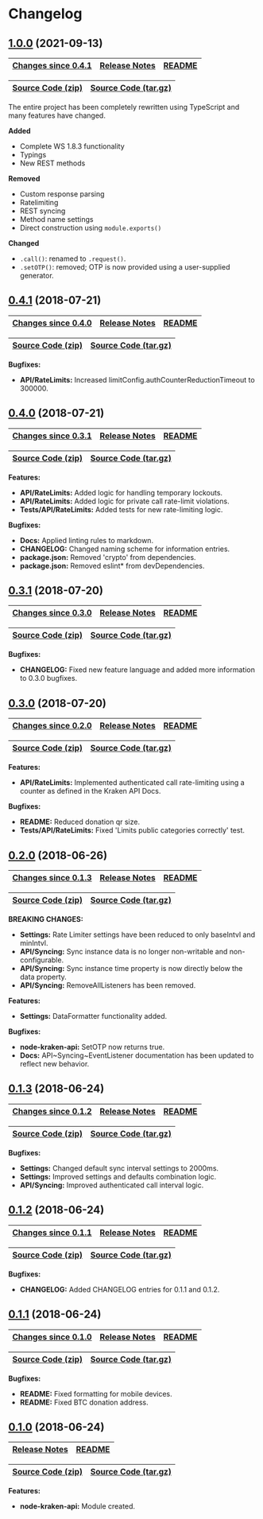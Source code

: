 # Changelog

<a name="1.0.0"></a>

## [1.0.0](https://github.com/jpcx/node-kraken-api/tree/1.0.0) (2021-09-13)

| __[Changes since 0.4.1](https://github.com/jpcx/node-kraken-api/compare/0.4.1...1.0.0)__ | [Release Notes](https://github.com/jpcx/node-kraken-api/releases/tag/1.0.0) | [README](https://github.com/jpcx/node-kraken-api/tree/1.0.0/README.md) |
| --- | --- | --- |

| [Source Code (zip)](https://github.com/jpcx/node-kraken-api/archive/1.0.0.zip) | [Source Code (tar.gz)](https://github.com/jpcx/node-kraken-api/archive/1.0.0.tar.gz) |
| --- | --- |

The entire project has been completely rewritten using TypeScript and many features have changed.

__Added__

- Complete WS 1.8.3 functionality
- Typings
- New REST methods

__Removed__

- Custom response parsing
- Ratelimiting
- REST syncing
- Method name settings
- Direct construction using `module.exports()`

__Changed__

- `.call()`: renamed to `.request()`.
- `.setOTP()`: removed; OTP is now provided using a user-supplied generator.

<a name="0.4.1"></a>

## [0.4.1](https://github.com/jpcx/node-kraken-api/tree/0.4.1) (2018-07-21)

| __[Changes since 0.4.0](https://github.com/jpcx/node-kraken-api/compare/0.4.0...0.4.1)__ | [Release Notes](https://github.com/jpcx/node-kraken-api/releases/tag/0.4.1) | [README](https://github.com/jpcx/node-kraken-api/tree/0.4.1/README.md) |
| --- | --- | --- |

| [Source Code (zip)](https://github.com/jpcx/node-kraken-api/archive/0.4.1.zip) | [Source Code (tar.gz)](https://github.com/jpcx/node-kraken-api/archive/0.4.1.tar.gz) |
| --- | --- |

__Bugfixes:__

+ __API/RateLimits:__ Increased limitConfig.authCounterReductionTimeout to 300000.

<a name="0.4.0"></a>

## [0.4.0](https://github.com/jpcx/node-kraken-api/tree/0.4.0) (2018-07-21)

| __[Changes since 0.3.1](https://github.com/jpcx/node-kraken-api/compare/0.3.1...0.4.0)__ | [Release Notes](https://github.com/jpcx/node-kraken-api/releases/tag/0.4.0) | [README](https://github.com/jpcx/node-kraken-api/tree/0.4.0/README.md) |
| --- | --- | --- |

| [Source Code (zip)](https://github.com/jpcx/node-kraken-api/archive/0.4.0.zip) | [Source Code (tar.gz)](https://github.com/jpcx/node-kraken-api/archive/0.4.0.tar.gz) |
| --- | --- |

__Features:__

+ __API/RateLimits:__       Added logic for handling temporary lockouts.
+ __API/RateLimits:__       Added logic for private call rate-limit violations.
+ __Tests/API/RateLimits:__ Added tests for new rate-limiting logic.

__Bugfixes:__

+ __Docs:__         Applied linting rules to markdown.
+ __CHANGELOG:__    Changed naming scheme for information entries.
+ __package.json:__ Removed 'crypto' from dependencies.
+ __package.json:__ Removed eslint* from devDependencies.

<a name="0.3.1"></a>

## [0.3.1](https://github.com/jpcx/node-kraken-api/tree/0.3.1) (2018-07-20)

| __[Changes since 0.3.0](https://github.com/jpcx/node-kraken-api/compare/0.3.0...0.3.1)__ | [Release Notes](https://github.com/jpcx/node-kraken-api/releases/tag/0.3.1) | [README](https://github.com/jpcx/node-kraken-api/tree/0.3.1/README.md) |
| --- | --- | --- |

| [Source Code (zip)](https://github.com/jpcx/node-kraken-api/archive/0.3.1.zip) | [Source Code (tar.gz)](https://github.com/jpcx/node-kraken-api/archive/0.3.1.tar.gz) |
| --- | --- |

__Bugfixes:__

+ __CHANGELOG:__ Fixed new feature language and added more information to 0.3.0 bugfixes.

<a name="0.3.0"></a>

## [0.3.0](https://github.com/jpcx/node-kraken-api/tree/0.3.0) (2018-07-20)

| __[Changes since 0.2.0](https://github.com/jpcx/node-kraken-api/compare/0.2.0...0.3.0)__ | [Release Notes](https://github.com/jpcx/node-kraken-api/releases/tag/0.3.0) | [README](https://github.com/jpcx/node-kraken-api/tree/0.3.0/README.md) |
| --- | --- | --- |

| [Source Code (zip)](https://github.com/jpcx/node-kraken-api/archive/0.3.0.zip) | [Source Code (tar.gz)](https://github.com/jpcx/node-kraken-api/archive/0.3.0.tar.gz) |
| --- | --- |

__Features:__

+ __API/RateLimits:__   Implemented authenticated call rate-limiting using a counter as defined in the Kraken API Docs.

__Bugfixes:__

+ __README:__               Reduced donation qr size.
+ __Tests/API/RateLimits:__ Fixed 'Limits public categories correctly' test.

<a name="0.2.0"></a>

## [0.2.0](https://github.com/jpcx/node-kraken-api/tree/0.2.0) (2018-06-26)

| __[Changes since 0.1.3](https://github.com/jpcx/node-kraken-api/compare/0.1.3...0.2.0)__ | [Release Notes](https://github.com/jpcx/node-kraken-api/releases/tag/0.2.0) | [README](https://github.com/jpcx/node-kraken-api/tree/0.2.0/README.md) |
| --- | --- | --- |

| [Source Code (zip)](https://github.com/jpcx/node-kraken-api/archive/0.2.0.zip) | [Source Code (tar.gz)](https://github.com/jpcx/node-kraken-api/archive/0.2.0.tar.gz) |
| --- | --- |

__BREAKING CHANGES:__

+ __Settings:__    Rate Limiter settings have been reduced to only baseIntvl and minIntvl.
+ __API/Syncing:__ Sync instance data is no longer non-writable and non-configurable.
+ __API/Syncing:__ Sync instance time property is now directly below the data property.
+ __API/Syncing:__ RemoveAllListeners has been removed.

__Features:__

+ __Settings:__ DataFormatter functionality added.

__Bugfixes:__

+ __node-kraken-api:__ SetOTP now returns true.
+ __Docs:__            API\~Syncing\~EventListener documentation has been updated to reflect new behavior.

<a name="0.1.3"></a>

## [0.1.3](https://github.com/jpcx/node-kraken-api/tree/0.1.3) (2018-06-24)

| __[Changes since 0.1.2](https://github.com/jpcx/node-kraken-api/compare/0.1.2...0.1.3)__ | [Release Notes](https://github.com/jpcx/node-kraken-api/releases/tag/0.1.3) | [README](https://github.com/jpcx/node-kraken-api/tree/0.1.3/README.md) |
| --- | --- | --- |

| [Source Code (zip)](https://github.com/jpcx/node-kraken-api/archive/0.1.3.zip) | [Source Code (tar.gz)](https://github.com/jpcx/node-kraken-api/archive/0.1.3.tar.gz) |
| --- | --- |

__Bugfixes:__

+ __Settings:__    Changed default sync interval settings to 2000ms.
+ __Settings:__    Improved settings and defaults combination logic.
+ __API/Syncing:__ Improved authenticated call interval logic.

<a name="0.1.2"></a>

## [0.1.2](https://github.com/jpcx/node-kraken-api/tree/0.1.2) (2018-06-24)

| __[Changes since 0.1.1](https://github.com/jpcx/node-kraken-api/compare/0.1.1...0.1.2)__ | [Release Notes](https://github.com/jpcx/node-kraken-api/releases/tag/0.1.2) | [README](https://github.com/jpcx/node-kraken-api/tree/0.1.2/README.md) |
| --- | --- | --- |

| [Source Code (zip)](https://github.com/jpcx/node-kraken-api/archive/0.1.2.zip) | [Source Code (tar.gz)](https://github.com/jpcx/node-kraken-api/archive/0.1.2.tar.gz) |
| --- | --- |

__Bugfixes:__

+ __CHANGELOG:__ Added CHANGELOG entries for 0.1.1 and 0.1.2.

<a name="0.1.1"></a>

## [0.1.1](https://github.com/jpcx/node-kraken-api/tree/0.1.1) (2018-06-24)

| __[Changes since 0.1.0](https://github.com/jpcx/node-kraken-api/compare/0.1.0...0.1.1)__ | [Release Notes](https://github.com/jpcx/node-kraken-api/releases/tag/0.1.1) | [README](https://github.com/jpcx/node-kraken-api/tree/0.1.1/README.md) |
| --- | --- | --- |

| [Source Code (zip)](https://github.com/jpcx/node-kraken-api/archive/0.1.1.zip) | [Source Code (tar.gz)](https://github.com/jpcx/node-kraken-api/archive/0.1.1.tar.gz) |
| --- | --- |

__Bugfixes:__

+ __README:__ Fixed formatting for mobile devices.
+ __README:__ Fixed BTC donation address.

<a name="0.1.0"></a>

## [0.1.0](https://github.com/jpcx/node-kraken-api/tree/0.1.0) (2018-06-24)

| [Release Notes](https://github.com/jpcx/node-kraken-api/releases/tag/0.1.0) | [README](https://github.com/jpcx/node-kraken-api/blob/0.1.0/README.md) |
| --- | --- |

| [Source Code (zip)](https://github.com/jpcx/node-kraken-api/archive/0.1.0.zip) | [Source Code (tar.gz)](https://github.com/jpcx/node-kraken-api/archive/0.1.0.tar.gz) |
| --- | --- |

__Features:__

+ __node-kraken-api:__ Module created.
